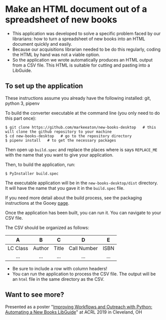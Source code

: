 # Make an HTML document out of a spreadsheet of new books

- This application was developed to solve a specific problem faced by our librarians: how to turn a spreadsheet of new books into an HTML document quickly and easily.
- Because our acquisitions librarian needed to be do this regularly, coding the HTML by hand was not a viable option.
- So the application we wrote automatically produces an HTML output from a CSV file. This HTML is suitable for cutting and pasting into a LibGuide.

## To set up the application

These instructions assume you already have the following installed: git, python 3, pipenv

To build the converter executable at the command line (you only need to do this part once):

    $ git clone https://github.com/markeeaton/new-books-desktop   # this will clone the github repository to your machine
    $ cd new-books-desktop   # go to the repository directory
    $ pipenv install   # to get the necessary packages
    
Then open up `build.spec` and replace the places where is says `REPLACE_ME` with the name that you want to give your application.

Then, to build the application, run:

    $ PyInstaller build.spec

The executable application will be in the `new-books-desktop/dist` directory. It will have the name that you gave it in the `build.spec` file.

If you need more detail about the build process, see the packaging instructions at the Gooey [page](https://github.com/chriskiehl/Gooey#packaging).


Once the application has been built, you can run it. You can navigate to your CSV file.

The CSV should be organized as follows:

|    A     |    B   |    C  |    D        |   E   |
|:--------:|:------:|:-----:|:-----------:|:-----:|
| LC Class | Author | Title | Call Number |  ISBN |
|   ...    |   ...  |  ...  |     ...     |  ...  |

- Be sure to include a row with column headers!
- You can run the application to process the CSV file. The output will be an `html` file in the same directory as the CSV.

## Want to see more?

Presented as a poster "[Improving Workflows and Outreach with Python: Automating a New Books LibGuide](https://acrl2019-acrl.ipostersessions.com/default.aspx?s=37-56-DD-3C-35-98-74-74-B1-1A-26-90-E1-A6-31-35)" at ACRL 2019 in Cleveland, OH
